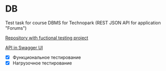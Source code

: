 # DB
Test task for course DBMS for Technopark (REST JSON API for application "Forums")

[Repository with fuctional testing project](https://github.com/bozaro/tech-db-forum)

[API in Swagger UI](https://tech-db-forum.bozaro.ru/)

* [x] Функциональное тестирование
* [x] Нагрузочное тестирование
